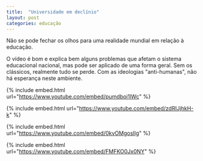 ```yaml
---
title:  "Universidade em declínio"
layout: post
categories: educação
---
```


Não se pode fechar os olhos para uma realidade mundial em relação à educação.  


O vídeo é bom e explica bem alguns problemas que afetam o sistema educacional nacional, mas pode ser aplicado de uma forma geral. Sem os clássicos, realmente tudo se perde. Com as ideologias "anti-humanas", não há esperança neste ambiente. 

{% include embed.html url="https://www.youtube.com/embed/pumdboi1lWc" %}

{% include embed.html url="https://www.youtube.com/embed/zdRIJjhkH-k" %}

{% include embed.html url="https://www.youtube.com/embed/0kvOMgosIlg" %}

{% include embed.html url="https://www.youtube.com/embed/FMFKO0Jx0NY" %}

